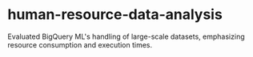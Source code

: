 # human-resource-data-analysis
Evaluated BigQuery ML's handling of large-scale datasets, emphasizing resource consumption and execution times.
